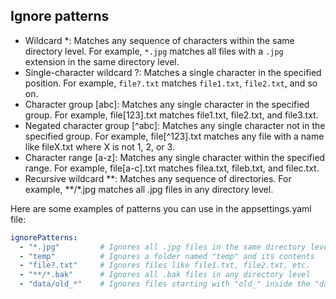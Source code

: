 ## Ignore patterns

- Wildcard *: Matches any sequence of characters within the same directory level. For example, `*.jpg` matches all files with a `.jpg` extension in the same directory level.
- Single-character wildcard ?: Matches a single character in the specified position. For example, `file?.txt` matches `file1.txt`, `file2.txt`, and so on.
- Character group [abc]: Matches any single character in the specified group. For example, file[123].txt matches file1.txt, file2.txt, and file3.txt.
- Negated character group [^abc]: Matches any single character not in the specified group. For example, file[^123].txt matches any file with a name like fileX.txt where X is not 1, 2, or 3.
- Character range [a-z]: Matches any single character within the specified range. For example, file[a-c].txt matches filea.txt, fileb.txt, and filec.txt.
- Recursive wildcard **: Matches any sequence of directories. For example, **/*.jpg matches all .jpg files in any directory level.

Here are some examples of patterns you can use in the appsettings.yaml file:

```yaml
ignorePatterns:
  - "*.jpg"         # Ignores all .jpg files in the same directory level
  - "temp"          # Ignores a folder named "temp" and its contents
  - "file?.txt"     # Ignores files like file1.txt, file2.txt, etc.
  - "**/*.bak"      # Ignores all .bak files in any directory level
  - "data/old_*"    # Ignores files starting with "old_" inside the "data" folder
```
